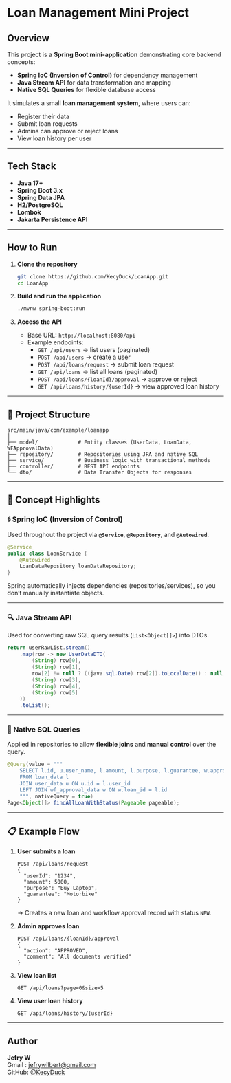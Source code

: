 # Loan Management Mini Project

## Overview
This project is a **Spring Boot mini-application** demonstrating core backend concepts:
- **Spring IoC (Inversion of Control)** for dependency management  
- **Java Stream API** for data transformation and mapping  
- **Native SQL Queries** for flexible database access  

It simulates a small **loan management system**, where users can:
- Register their data  
- Submit loan requests  
- Admins can approve or reject loans  
- View loan history per user  

---

## Tech Stack
- **Java 17+**  
- **Spring Boot 3.x**  
- **Spring Data JPA**  
- **H2/PostgreSQL**  
- **Lombok**  
- **Jakarta Persistence API**

---

## How to Run

1. **Clone the repository**
   ```bash
   git clone https://github.com/KecyDuck/LoanApp.git
   cd LoanApp
   ```

2. **Build and run the application**
   ```bash
   ./mvnw spring-boot:run
   ```

3. **Access the API**
   - Base URL: `http://localhost:8080/api`
   - Example endpoints:
     - `GET /api/users` → list users (paginated)
     - `POST /api/users` → create a user  
     - `POST /api/loans/request` → submit loan request  
     - `GET /api/loans` → list all loans (paginated)  
     - `POST /api/loans/{loanId}/approval` → approve or reject  
     - `GET /api/loans/history/{userId}` → view approved loan history  

---

## 🧩 Project Structure

```
src/main/java/com/example/loanapp
│
├── model/             # Entity classes (UserData, LoanData, WFApprovalData)
├── repository/        # Repositories using JPA and native SQL
├── service/           # Business logic with transactional methods
├── controller/        # REST API endpoints
└── dto/               # Data Transfer Objects for responses
```

---

## 🧠 Concept Highlights

### 🌀 Spring IoC (Inversion of Control)
Used throughout the project via **`@Service`**, **`@Repository`**, and **`@Autowired`**.

```java
@Service
public class LoanService {
    @Autowired
    LoanDataRepository loanDataRepository;
}
```

Spring automatically injects dependencies (repositories/services), so you don’t manually instantiate objects.

---

### 🔍 Java Stream API
Used for converting raw SQL query results (`List<Object[]>`) into DTOs.

```java
return userRawList.stream()
    .map(row -> new UserDataDTO(
        (String) row[0],
        (String) row[1],
        row[2] != null ? ((java.sql.Date) row[2]).toLocalDate() : null,
        (String) row[3],
        (String) row[4],
        (String) row[5]
    ))
    .toList();
```

---

### 🧾 Native SQL Queries
Applied in repositories to allow **flexible joins** and **manual control** over the query.

```java
@Query(value = """
    SELECT l.id, u.user_name, l.amount, l.purpose, l.guarantee, w.approver_name, w.status
    FROM loan_data l
    JOIN user_data u ON u.id = l.user_id
    LEFT JOIN wf_approval_data w ON w.loan_id = l.id
    """, nativeQuery = true)
Page<Object[]> findAllLoanWithStatus(Pageable pageable);
```

---

## 📋 Example Flow

1. **User submits a loan**
   ```
   POST /api/loans/request
   {
     "userId": "1234",
     "amount": 5000,
     "purpose": "Buy Laptop",
     "guarantee": "Motorbike"
   }
   ```
   → Creates a new loan and workflow approval record with status `NEW`.

2. **Admin approves loan**
   ```
   POST /api/loans/{loanId}/approval
   {
     "action": "APPROVED",
     "comment": "All documents verified"
   }
   ```

3. **View loan list**
   ```
   GET /api/loans?page=0&size=5
   ```

4. **View user loan history**
   ```
   GET /api/loans/history/{userId}
   ```

---

## Author
**Jefry W**  
Gmail : jefrywilbert@gmail.com  
GitHub: [@KecyDuck](https://github.com/KecyDuck)
